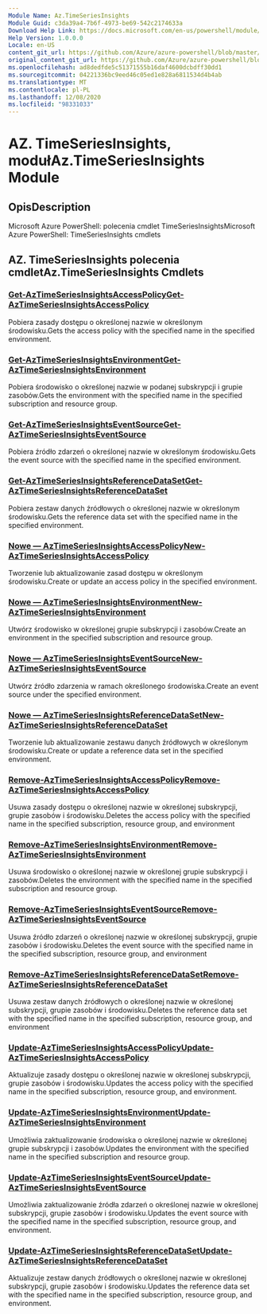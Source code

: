 ```yaml
---
Module Name: Az.TimeSeriesInsights
Module Guid: c3da39a4-7b6f-4973-be69-542c2174633a
Download Help Link: https://docs.microsoft.com/en-us/powershell/module/az.timeseriesinsights
Help Version: 1.0.0.0
Locale: en-US
content_git_url: https://github.com/Azure/azure-powershell/blob/master/src/TimeSeriesInsights/help/Az.TimeSeriesInsights.md
original_content_git_url: https://github.com/Azure/azure-powershell/blob/master/src/TimeSeriesInsights/help/Az.TimeSeriesInsights.md
ms.openlocfilehash: ad8dedfde5c51371555b16daf4600dcbdff30dd1
ms.sourcegitcommit: 04221336bc9eed46c05ed1e828a6811534d4b4ab
ms.translationtype: MT
ms.contentlocale: pl-PL
ms.lasthandoff: 12/08/2020
ms.locfileid: "98331033"
---
```

# <span data-ttu-id="91ea4-101">AZ. TimeSeriesInsights, moduł</span><span class="sxs-lookup"><span data-stu-id="91ea4-101">Az.TimeSeriesInsights Module</span></span>
## <span data-ttu-id="91ea4-102">Opis</span><span class="sxs-lookup"><span data-stu-id="91ea4-102">Description</span></span>
<span data-ttu-id="91ea4-103">Microsoft Azure PowerShell: polecenia cmdlet TimeSeriesInsights</span><span class="sxs-lookup"><span data-stu-id="91ea4-103">Microsoft Azure PowerShell: TimeSeriesInsights cmdlets</span></span>

## <span data-ttu-id="91ea4-104">AZ. TimeSeriesInsights polecenia cmdlet</span><span class="sxs-lookup"><span data-stu-id="91ea4-104">Az.TimeSeriesInsights Cmdlets</span></span>
### [<span data-ttu-id="91ea4-105">Get-AzTimeSeriesInsightsAccessPolicy</span><span class="sxs-lookup"><span data-stu-id="91ea4-105">Get-AzTimeSeriesInsightsAccessPolicy</span></span>](Get-AzTimeSeriesInsightsAccessPolicy.md)
<span data-ttu-id="91ea4-106">Pobiera zasady dostępu o określonej nazwie w określonym środowisku.</span><span class="sxs-lookup"><span data-stu-id="91ea4-106">Gets the access policy with the specified name in the specified environment.</span></span>

### [<span data-ttu-id="91ea4-107">Get-AzTimeSeriesInsightsEnvironment</span><span class="sxs-lookup"><span data-stu-id="91ea4-107">Get-AzTimeSeriesInsightsEnvironment</span></span>](Get-AzTimeSeriesInsightsEnvironment.md)
<span data-ttu-id="91ea4-108">Pobiera środowisko o określonej nazwie w podanej subskrypcji i grupie zasobów.</span><span class="sxs-lookup"><span data-stu-id="91ea4-108">Gets the environment with the specified name in the specified subscription and resource group.</span></span>

### [<span data-ttu-id="91ea4-109">Get-AzTimeSeriesInsightsEventSource</span><span class="sxs-lookup"><span data-stu-id="91ea4-109">Get-AzTimeSeriesInsightsEventSource</span></span>](Get-AzTimeSeriesInsightsEventSource.md)
<span data-ttu-id="91ea4-110">Pobiera źródło zdarzeń o określonej nazwie w określonym środowisku.</span><span class="sxs-lookup"><span data-stu-id="91ea4-110">Gets the event source with the specified name in the specified environment.</span></span>

### [<span data-ttu-id="91ea4-111">Get-AzTimeSeriesInsightsReferenceDataSet</span><span class="sxs-lookup"><span data-stu-id="91ea4-111">Get-AzTimeSeriesInsightsReferenceDataSet</span></span>](Get-AzTimeSeriesInsightsReferenceDataSet.md)
<span data-ttu-id="91ea4-112">Pobiera zestaw danych źródłowych o określonej nazwie w określonym środowisku.</span><span class="sxs-lookup"><span data-stu-id="91ea4-112">Gets the reference data set with the specified name in the specified environment.</span></span>

### [<span data-ttu-id="91ea4-113">Nowe — AzTimeSeriesInsightsAccessPolicy</span><span class="sxs-lookup"><span data-stu-id="91ea4-113">New-AzTimeSeriesInsightsAccessPolicy</span></span>](New-AzTimeSeriesInsightsAccessPolicy.md)
<span data-ttu-id="91ea4-114">Tworzenie lub aktualizowanie zasad dostępu w określonym środowisku.</span><span class="sxs-lookup"><span data-stu-id="91ea4-114">Create or update an access policy in the specified environment.</span></span>

### [<span data-ttu-id="91ea4-115">Nowe — AzTimeSeriesInsightsEnvironment</span><span class="sxs-lookup"><span data-stu-id="91ea4-115">New-AzTimeSeriesInsightsEnvironment</span></span>](New-AzTimeSeriesInsightsEnvironment.md)
<span data-ttu-id="91ea4-116">Utwórz środowisko w określonej grupie subskrypcji i zasobów.</span><span class="sxs-lookup"><span data-stu-id="91ea4-116">Create an environment in the specified subscription and resource group.</span></span>

### [<span data-ttu-id="91ea4-117">Nowe — AzTimeSeriesInsightsEventSource</span><span class="sxs-lookup"><span data-stu-id="91ea4-117">New-AzTimeSeriesInsightsEventSource</span></span>](New-AzTimeSeriesInsightsEventSource.md)
<span data-ttu-id="91ea4-118">Utwórz źródło zdarzenia w ramach określonego środowiska.</span><span class="sxs-lookup"><span data-stu-id="91ea4-118">Create an event source under the specified environment.</span></span>

### [<span data-ttu-id="91ea4-119">Nowe — AzTimeSeriesInsightsReferenceDataSet</span><span class="sxs-lookup"><span data-stu-id="91ea4-119">New-AzTimeSeriesInsightsReferenceDataSet</span></span>](New-AzTimeSeriesInsightsReferenceDataSet.md)
<span data-ttu-id="91ea4-120">Tworzenie lub aktualizowanie zestawu danych źródłowych w określonym środowisku.</span><span class="sxs-lookup"><span data-stu-id="91ea4-120">Create or update a reference data set in the specified environment.</span></span>

### [<span data-ttu-id="91ea4-121">Remove-AzTimeSeriesInsightsAccessPolicy</span><span class="sxs-lookup"><span data-stu-id="91ea4-121">Remove-AzTimeSeriesInsightsAccessPolicy</span></span>](Remove-AzTimeSeriesInsightsAccessPolicy.md)
<span data-ttu-id="91ea4-122">Usuwa zasady dostępu o określonej nazwie w określonej subskrypcji, grupie zasobów i środowisku.</span><span class="sxs-lookup"><span data-stu-id="91ea4-122">Deletes the access policy with the specified name in the specified subscription, resource group, and environment</span></span>

### [<span data-ttu-id="91ea4-123">Remove-AzTimeSeriesInsightsEnvironment</span><span class="sxs-lookup"><span data-stu-id="91ea4-123">Remove-AzTimeSeriesInsightsEnvironment</span></span>](Remove-AzTimeSeriesInsightsEnvironment.md)
<span data-ttu-id="91ea4-124">Usuwa środowisko o określonej nazwie w określonej grupie subskrypcji i zasobów.</span><span class="sxs-lookup"><span data-stu-id="91ea4-124">Deletes the environment with the specified name in the specified subscription and resource group.</span></span>

### [<span data-ttu-id="91ea4-125">Remove-AzTimeSeriesInsightsEventSource</span><span class="sxs-lookup"><span data-stu-id="91ea4-125">Remove-AzTimeSeriesInsightsEventSource</span></span>](Remove-AzTimeSeriesInsightsEventSource.md)
<span data-ttu-id="91ea4-126">Usuwa źródło zdarzeń o określonej nazwie w określonej subskrypcji, grupie zasobów i środowisku.</span><span class="sxs-lookup"><span data-stu-id="91ea4-126">Deletes the event source with the specified name in the specified subscription, resource group, and environment</span></span>

### [<span data-ttu-id="91ea4-127">Remove-AzTimeSeriesInsightsReferenceDataSet</span><span class="sxs-lookup"><span data-stu-id="91ea4-127">Remove-AzTimeSeriesInsightsReferenceDataSet</span></span>](Remove-AzTimeSeriesInsightsReferenceDataSet.md)
<span data-ttu-id="91ea4-128">Usuwa zestaw danych źródłowych o określonej nazwie w określonej subskrypcji, grupie zasobów i środowisku.</span><span class="sxs-lookup"><span data-stu-id="91ea4-128">Deletes the reference data set with the specified name in the specified subscription, resource group, and environment</span></span>

### [<span data-ttu-id="91ea4-129">Update-AzTimeSeriesInsightsAccessPolicy</span><span class="sxs-lookup"><span data-stu-id="91ea4-129">Update-AzTimeSeriesInsightsAccessPolicy</span></span>](Update-AzTimeSeriesInsightsAccessPolicy.md)
<span data-ttu-id="91ea4-130">Aktualizuje zasady dostępu o określonej nazwie w określonej subskrypcji, grupie zasobów i środowisku.</span><span class="sxs-lookup"><span data-stu-id="91ea4-130">Updates the access policy with the specified name in the specified subscription, resource group, and environment.</span></span>

### [<span data-ttu-id="91ea4-131">Update-AzTimeSeriesInsightsEnvironment</span><span class="sxs-lookup"><span data-stu-id="91ea4-131">Update-AzTimeSeriesInsightsEnvironment</span></span>](Update-AzTimeSeriesInsightsEnvironment.md)
<span data-ttu-id="91ea4-132">Umożliwia zaktualizowanie środowiska o określonej nazwie w określonej grupie subskrypcji i zasobów.</span><span class="sxs-lookup"><span data-stu-id="91ea4-132">Updates the environment with the specified name in the specified subscription and resource group.</span></span>

### [<span data-ttu-id="91ea4-133">Update-AzTimeSeriesInsightsEventSource</span><span class="sxs-lookup"><span data-stu-id="91ea4-133">Update-AzTimeSeriesInsightsEventSource</span></span>](Update-AzTimeSeriesInsightsEventSource.md)
<span data-ttu-id="91ea4-134">Umożliwia zaktualizowanie źródła zdarzeń o określonej nazwie w określonej subskrypcji, grupie zasobów i środowisku.</span><span class="sxs-lookup"><span data-stu-id="91ea4-134">Updates the event source with the specified name in the specified subscription, resource group, and environment.</span></span>

### [<span data-ttu-id="91ea4-135">Update-AzTimeSeriesInsightsReferenceDataSet</span><span class="sxs-lookup"><span data-stu-id="91ea4-135">Update-AzTimeSeriesInsightsReferenceDataSet</span></span>](Update-AzTimeSeriesInsightsReferenceDataSet.md)
<span data-ttu-id="91ea4-136">Aktualizuje zestaw danych źródłowych o określonej nazwie w określonej subskrypcji, grupie zasobów i środowisku.</span><span class="sxs-lookup"><span data-stu-id="91ea4-136">Updates the reference data set with the specified name in the specified subscription, resource group, and environment.</span></span>

